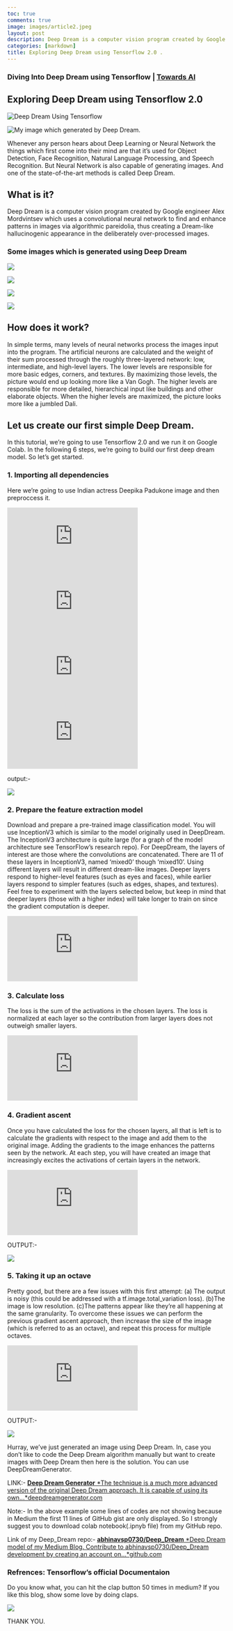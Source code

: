 ```yaml
---
toc: true
comments: true
image: images/article2.jpeg
layout: post
description: Deep Dream is a computer vision program created by Google engineer Alex Mordvintsev which uses a convolutional neural network to find and enhance patterns in images via algorithmic pareidolia, thus creating a Dream-like hallucinogenic appearance in the deliberately over-processed images.
categories: [markdown]
title: Exploring Deep Dream using Tensorflow 2.0 .
---
```


### Diving Into Deep Dream using Tensorflow | [Towards AI](https://towardsai.net)

## Exploring Deep Dream using Tensorflow 2.0

![Deep Dream Using Tensorflow](https://cdn-images-1.medium.com/max/2048/1*Lf4xTIYt1minBvceeAr69g.jpeg)

![My image which generated by Deep Dream.](https://cdn-images-1.medium.com/max/2000/1*4W_ov8dmK4-qDCDpYLRuJA.jpeg)

Whenever any person hears about Deep Learning or Neural Network the things which first come into their mind are that it’s used for Object Detection, Face Recognition, Natural Language Processing, and Speech Recognition.
But Neural Network is also capable of generating images. And one of the state-of-the-art methods is called Deep Dream.

## What is it?

Deep Dream is a computer vision program created by Google engineer Alex Mordvintsev which uses a convolutional neural network to find and enhance patterns in images via algorithmic pareidolia, thus creating a Dream-like hallucinogenic appearance in the deliberately over-processed images.

### Some images which is generated using Deep Dream

![](https://cdn-images-1.medium.com/max/2000/1*3E2O-2ZlXHlqWzPxVTQWxA.jpeg)

![](https://cdn-images-1.medium.com/max/2000/1*KtXxRlN5vTIbYfA-SYm4tg.jpeg)

![](https://cdn-images-1.medium.com/max/2000/1*KncLstAsawToa3hTQiU1Kg.jpeg)

![](https://cdn-images-1.medium.com/max/2000/1*AMI3rUyybuSEbMqm6pS8Lg.jpeg)

## How does it work?

In simple terms, many levels of neural networks process the images input into the program. The artificial neurons are calculated and the weight of their sum processed through the roughly three-layered network: low, intermediate, and high-level layers. The lower levels are responsible for more basic edges, corners, and textures. By maximizing those levels, the picture would end up looking more like a Van Gogh. The higher levels are responsible for more detailed, hierarchical input like buildings and other elaborate objects. When the higher levels are maximized, the picture looks more like a jumbled Dali.

## Let us create our first simple Deep Dream.

In this tutorial, we’re going to use Tensorflow 2.0 and we run it on Google Colab.
In the following 6 steps, we’re going to build our first deep dream model.
So let’s get started.

### 1. Importing all dependencies

Here we’re going to use Indian actress Deepika Padukone image and then preproccess it.

 <iframe src="https://medium.com/media/d9acb142f51fb654054cbbcd7bc8e6fb" frameborder=0></iframe>

 <iframe src="https://medium.com/media/23b6ce411bd9d0d9baaf15077236cd3e" frameborder=0></iframe>

 <iframe src="https://medium.com/media/82302328e395c82fc1e57f97314fe6e5" frameborder=0></iframe>

 <iframe src="https://medium.com/media/00f9fbc0468c6a95c52cc97e5343b65a" frameborder=0></iframe>

output:-

![](https://cdn-images-1.medium.com/max/3840/1*PqA_PdYHSnss9DnGBZrbVA.jpeg)

### 2. Prepare the feature extraction model

Download and prepare a pre-trained image classification model. You will use InceptionV3 which is similar to the model originally used in DeepDream.
The InceptionV3 architecture is quite large (for a graph of the model architecture see TensorFlow’s research repo). For DeepDream, the layers of interest are those where the convolutions are concatenated. There are 11 of these layers in InceptionV3, named ‘mixed0’ though ‘mixed10’. Using different layers will result in different dream-like images. Deeper layers respond to higher-level features (such as eyes and faces), while earlier layers respond to simpler features (such as edges, shapes, and textures). Feel free to experiment with the layers selected below, but keep in mind that deeper layers (those with a higher index) will take longer to train on since the gradient computation is deeper.

 <iframe src="https://medium.com/media/832ee111f1ee6cd5f935acc7a6b41e49" frameborder=0></iframe>

### 3. Calculate loss

The loss is the sum of the activations in the chosen layers. The loss is normalized at each layer so the contribution from larger layers does not outweigh smaller layers.

 <iframe src="https://medium.com/media/aa0634118c16100b9d3c974531fe7122" frameborder=0></iframe>

### 4. Gradient ascent

Once you have calculated the loss for the chosen layers, all that is left is to calculate the gradients with respect to the image and add them to the original image.
Adding the gradients to the image enhances the patterns seen by the network. At each step, you will have created an image that increasingly excites the activations of certain layers in the network.

 <iframe src="https://medium.com/media/74fb80290487c121b9adf17b484b76a9" frameborder=0></iframe>

OUTPUT:-

![](https://cdn-images-1.medium.com/max/2000/1*y6cbbE35DhF3cYJGQvM3eg.png)

### 5. Taking it up an octave

Pretty good, but there are a few issues with this first attempt:
 (a) The output is noisy (this could be addressed with a tf.image.total_variation loss).
 (b)The image is low resolution.
 (c)The patterns appear like they’re all happening at the same granularity.
To overcome these issues we can perform the previous gradient ascent approach, then increase the size of the image (which is referred to as an octave), and repeat this process for multiple octaves.

 <iframe src="https://medium.com/media/6f0593c03b631d42c639ba629b129baf" frameborder=0></iframe>

OUTPUT:-

![](https://cdn-images-1.medium.com/max/2000/1*9Sl3gptaiSGcN2a3eebqsg.png)

Hurray, we’ve just generated an image using Deep Dream.
In, case you don’t like to code the Deep Dream algorithm manually but want to create images with Deep Dream then here is the solution.
You can use DeepDreamGenerator.

LINK:-
[**Deep Dream Generator**
*The technique is a much more advanced version of the original Deep Dream approach. It is capable of using its own…*deepdreamgenerator.com](https://deepdreamgenerator.com/)

Note:- In the above example some lines of codes are not showing because in Medium the first 11 lines of GitHub gist are only displayed. So I strongly suggest you to download colab notebook(.ipnyb file) from my GitHub repo.

Link of my Deep_Dream repo:-
[**abhinavsp0730/Deep_Dream**
*Deep Dream model of my Medium Blog. Contribute to abhinavsp0730/Deep_Dream development by creating an account on…*github.com](https://github.com/abhinavsp0730/Deep_Dream)

### Refrences: Tensorflow’s official Documentaion

Do you know what, you can hit the clap button 50 times in medium?
If you like this blog, show some love by doing claps.

![](https://cdn-images-1.medium.com/max/2000/1*HnhqbqJ1vlHFEZmO5oEtqQ.gif)

THANK YOU.
